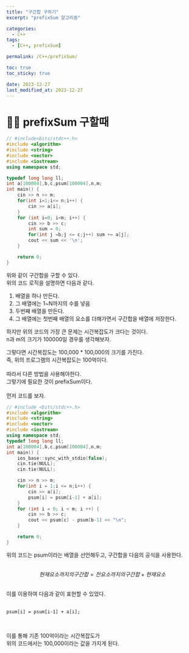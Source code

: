 ```yaml
---
title: "구간합 구하기"
excerpt: "prefixSum 알고리즘"

categories:
  - C++
tags:
  - [C++, prefixSum]

permalink: /C++/prefixSum/

toc: true
toc_sticky: true

date: 2023-12-27
last_modified_at: 2023-12-27
---
```


# ☝🏻 prefixSum 구할때

```cpp
// #include<bits/stdc++.h>
#include <algorithm>
#include <string>
#include <vector>
#include <iostream>
using namespace std;

typedef long long ll;
int a[100004],b,c,psum[100004],n,m;
int main() {
    cin >> n >> m;
    for(int i=1;i<= n;i++) {
        cin >> a[i];
    }
    for (int i=0; i<m; i++) {
        cin >> b >> c;
        int sum = 0;
        for(int j =b;j <= c;j++) sum += a[j];
        cout << sum << '\n';
    }

    return 0;
}
```

위와 같이 구간합을 구할 수 있다.<br>
위의 코드 로직을 설명하면 다음과 같다.<br>

1. 배열을 하나 만든다.
2. 그 배열에는 1~N까지의 수를 넣음
3. 두번째 배열을 만든다.
4. 그 배열에는 첫번째 배열의 요소를 더해가면서 구간합을 배열에 저장한다.

하지만 위의 코드의 가장 큰 문제는 시간복잡도가 크다는 것이다.<br>
n과 m의 크기가 100000일 경우를 생각해보자.<br>

그렇다면 시간복잡도는 100,000 \* 100,000의 크기를 가진다.<br>
즉, 위의 프로그램의 시간복잡도는 100억이다.<br>
<br>
따라서 다른 방법을 사용해야한다.<br>
그렇기에 필요한 것이 prefixSum이다.<br>
<br>
먼저 코드를 보자.<br>

```cpp
// #include <bits/stdc++.h>
#include <algorithm>
#include <string>
#include <vector>
#include <iostream>
using namespace std;
typedef long long ll;
int a[100004],b,c,psum[100004],n,m;
int main() {
    ios_base::sync_with_stdio(false);
    cin.tie(NULL);
    cin.tie(NULL);

    cin >> n >> m;
    for(int i = 1;i <= n;i++) {
        cin >> a[i];
        psum[i] = psum[i-1] + a[i];
    }
    for (int i = 0; i < m; i ++) {
        cin >> b >> c;
        cout << psum[c] - psum[b-1] << "\n";
    }

    return 0;
}
```

위의 코드는 psum이라는 배열을 선언해두고, 구간합을 다음의 공식을 사용한다.<br>
<br>

$$ 현재요소까지의 구간합 = 전요소까지의 구간합 + 현재 요소 $$

<br>
이를 이용하여 다음과 같이 표현할 수 있었다.<br>
<br>

`psum[i] = psum[i-1] + a[i]; `

<br>

이를 통해 기존 100억이라는 시간복잡도가<br>
위의 코드에서는 100,000이라는 값을 가지게 된다.
